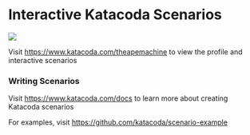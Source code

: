 # Interactive Katacoda Scenarios

[![](http://shields.katacoda.com/katacoda/theapemachine/count.svg)](https://www.katacoda.com/theapemachine "Get your profile on Katacoda.com")

Visit https://www.katacoda.com/theapemachine to view the profile and interactive scenarios

### Writing Scenarios
Visit https://www.katacoda.com/docs to learn more about creating Katacoda scenarios

For examples, visit https://github.com/katacoda/scenario-example
